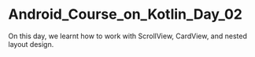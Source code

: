 # Android_Course_on_Kotlin_Day_02
On this day, we learnt how to work with ScrollView, CardView, and nested layout design.

